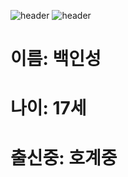 ![header](https://capsule-render.vercel.app/api?type=Waving&color=4e63d6&height=200&section=header&text=10212백인성&fontSize=50&animation=fadeIn&fontColor=DDDDDD)
![header](https://capsule-render.vercel.app/api?type=Waving&color=4e63d6&height=200&section=header&text=10217유태희&fontSize=50&animation=fadeIn&fontColor=DDDDDD)

# 이름: 백인성
# 나이: 17세 
# 출신중: 호계중